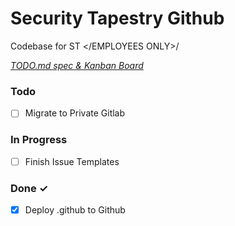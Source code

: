# Security Tapestry Github

Codebase for ST </EMPLOYEES ONLY>/

<em>[TODO.md spec & Kanban Board](https://bit.ly/3fCwKfM)</em>

### Todo

- [ ] Migrate to Private Gitlab  

### In Progress

- [ ] Finish Issue Templates  

### Done ✓

- [x] Deploy .github to Github  

